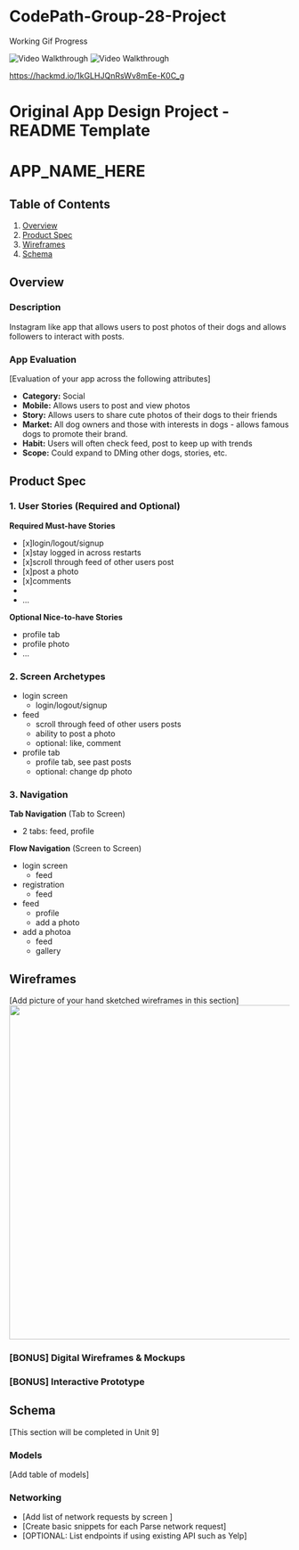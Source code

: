 # CodePath-Group-28-Project

Working Gif Progress

<img src='http://g.recordit.co/F4SzRQKKxj.gif' width='' alt='Video Walkthrough' />

<img src='http://g.recordit.co/YBO7qUcKnu.gif' width='' alt='Video Walkthrough' />

https://hackmd.io/1kGLHJQnRsWv8mEe-K0C_g

Original App Design Project - README Template
===

# APP_NAME_HERE

## Table of Contents
1. [Overview](#Overview)
1. [Product Spec](#Product-Spec)
1. [Wireframes](#Wireframes)
2. [Schema](#Schema)

## Overview
### Description
Instagram like app that allows users to post photos of their dogs and allows followers to interact with posts. 

### App Evaluation
[Evaluation of your app across the following attributes]
- **Category:** Social
- **Mobile:** Allows users to post and view photos
- **Story:** Allows users to share cute photos of their dogs to their friends
- **Market:** All dog owners and those with interests in dogs - allows famous dogs to promote their brand. 
- **Habit:** Users will often check feed, post to keep up with trends
- **Scope:** Could expand to DMing other dogs, stories, etc. 

## Product Spec

### 1. User Stories (Required and Optional)

**Required Must-have Stories**

*  [x]login/logout/signup
*  [x]stay logged in across restarts
*  [x]scroll through feed of other users post
*  [x]post a photo
*  [x]comments
*  
* ...

**Optional Nice-to-have Stories**

* profile tab
* profile photo
* ...

### 2. Screen Archetypes

* login screen
    * login/logout/signup
* feed
   * scroll through feed of other users posts
   * ability to post a photo
   * optional: like, comment
* profile tab
    * profile tab, see past posts
    * optional: change dp photo

### 3. Navigation

**Tab Navigation** (Tab to Screen)

* 2 tabs: feed, profile



**Flow Navigation** (Screen to Screen)

* login screen
    * feed
* registration
    * feed
* feed
    * profile
    * add a photo
* add a photoa
    * feed
    * gallery

## Wireframes
[Add picture of your hand sketched wireframes in this section]
<img src="YOUR_WIREFRAME_IMAGE_URL" width=600>

### [BONUS] Digital Wireframes & Mockups

### [BONUS] Interactive Prototype

## Schema 
[This section will be completed in Unit 9]
### Models
[Add table of models]
### Networking
- [Add list of network requests by screen ]
- [Create basic snippets for each Parse network request]
- [OPTIONAL: List endpoints if using existing API such as Yelp]
